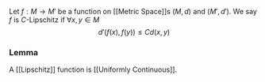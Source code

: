 Let $f:M\to M'$ be a function on [[Metric Space]]s $(M,d)$ and $(M',d')$. 
We say $f$ is $C$-Lipschitz if $\forall x,y\in M$
$$d'(f(x),f(y))\leq C d(x,y)$$
### Lemma
A [[Lipschitz]] function is [[Uniformly Continuous]].

